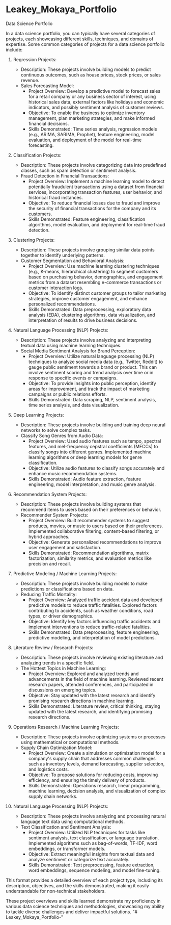 # Leakey_Mokaya_Portfolio
Data Science Portfolio

In a data science portfolio, you can typically have several categories of projects, each showcasing different skills, techniques, and domains of expertise. Some common categories of projects for a data science portfolio include:


1. Regression Projects:
   - Description: These projects involve building models to predict continuous outcomes, such as house prices, stock prices, or sales revenue.
   - Sales Forecasting Model:
      - Project Overview: Develop a predictive model to forecast sales for a retail company or any business sector of interest, using historical sales data, external factors like holidays and economic indicators, and possibly sentiment analysis of customer reviews.
      - Objective: To enable the business to optimize inventory management, plan marketing strategies, and make informed financial decisions.
      - Skills Demonstrated: Time series analysis, regression models (e.g., ARIMA, SARIMA, Prophet), feature engineering, model evaluation, and deployment of the model for real-time forecasting.

2. Classification Projects:
   - Description: These projects involve categorizing data into predefined classes, such as spam detection or sentiment analysis.
   - Fraud Detection in Financial Transactions:
      - Project Overview: Implement a machine learning model to detect potentially fraudulent transactions using a dataset from financial services, incorporating transaction features, user behavior, and historical fraud instances.
      - Objective: To reduce financial losses due to fraud and improve the security of financial transactions for the company and its customers.
      - Skills Demonstrated: Feature engineering, classification algorithms, model evaluation, and deployment for real-time fraud detection.

3. Clustering Projects:
   - Description: These projects involve grouping similar data points together to identify underlying patterns.
   - Customer Segmentation and Behavioral Analysis:
      - Project Overview: Use machine learning clustering techniques (e.g., K-means, hierarchical clustering) to segment customers based on purchasing behavior, demographics, and engagement metrics from a dataset resembling e-commerce transactions or customer interaction logs.
      - Objective: To identify distinct customer groups to tailor marketing strategies, improve customer engagement, and enhance personalized recommendations.
      - Skills Demonstrated: Data preprocessing, exploratory data analysis (EDA), clustering algorithms, data visualization, and interpretation of results to drive business decisions.

4. Natural Language Processing (NLP) Projects:
   - Description: These projects involve analyzing and interpreting textual data using machine learning techniques.
   - Social Media Sentiment Analysis for Brand Perception:
      - Project Overview: Utilize natural language processing (NLP) techniques to analyze social media data (e.g., Twitter, Reddit) to gauge public sentiment towards a brand or product. This can involve sentiment scoring and trend analysis over time or in response to specific events or campaigns.
      - Objective: To provide insights into public perception, identify areas for improvement, and track the impact of marketing campaigns or public relations efforts.
      - Skills Demonstrated: Data scraping, NLP, sentiment analysis, time series analysis, and data visualization.

5. Deep Learning Projects:
   - Description: These projects involve building and training deep neural networks to solve complex tasks.
   - Classify Song Genres from Audio Data:
      - Project Overview: Used audio features such as tempo, spectral features, and mel-frequency cepstral coefficients (MFCCs) to classify songs into different genres. Implemented machine learning algorithms or deep learning models for genre classification.
      - Objective: Utilize audio features to classify songs accurately and enhance music recommendation systems.
      - Skills Demonstrated: Audio feature extraction, feature engineering, model interpretation, and music genre analysis.

6. Recommendation System Projects:
   - Description: These projects involve building systems that recommend items to users based on their preferences or behavior.
   - Recommender System Projects:
      - Project Overview: Built recommender systems to suggest products, movies, or music to users based on their preferences. Implemented collaborative filtering, content-based filtering, or hybrid approaches.
      - Objective: Generate personalized recommendations to improve user engagement and satisfaction.
      - Skills Demonstrated: Recommendation algorithms, matrix factorization, similarity metrics, and evaluation metrics like precision and recall.

7. Predictive Modeling / Machine Learning Projects:
   - Description: These projects involve building models to make predictions or classifications based on data.
   - Reducing Traffic Mortality:
      - Project Overview: Analyzed traffic accident data and developed predictive models to reduce traffic fatalities. Explored factors contributing to accidents, such as weather conditions, road types, or driver demographics.
      - Objective: Identify key factors influencing traffic accidents and implement interventions to reduce traffic-related fatalities.
      - Skills Demonstrated: Data preprocessing, feature engineering, predictive modeling, and interpretation of model predictions.

8. Literature Review / Research Projects:
   - Description: These projects involve reviewing existing literature and analyzing trends in a specific field.
   - The Hottest Topics in Machine Learning:
      - Project Overview: Explored and analyzed trends and advancements in the field of machine learning. Reviewed recent research papers, attended conferences, and participated in discussions on emerging topics.
      - Objective: Stay updated with the latest research and identify promising research directions in machine learning.
      - Skills Demonstrated: Literature review, critical thinking, staying updated with the latest research, and identifying promising research directions.

9. Operations Research / Machine Learning Projects:
   - Description: These projects involve optimizing systems or processes using mathematical or computational methods.
   - Supply Chain Optimization Model:
      - Project Overview: Create a simulation or optimization model for a company's supply chain that addresses common challenges such as inventory levels, demand forecasting, supplier selection, and logistics costs.
      - Objective: To propose solutions for reducing costs, improving efficiency, and ensuring the timely delivery of products.
      - Skills Demonstrated: Operations research, linear programming, machine learning, decision analysis, and visualization of complex supply chain networks.

10. Natural Language Processing (NLP) Projects:
    - Description: These projects involve analyzing and processing natural language text data using computational methods.
    - Text Classification and Sentiment Analysis:
       - Project Overview: Utilized NLP techniques for tasks like sentiment analysis, text classification, or language translation. Implemented algorithms such as bag-of-words, TF-IDF, word embeddings, or transformer models.
       - Objective: Extract meaningful insights from textual data and analyze sentiment or categorize text accurately.
       - Skills Demonstrated: Text preprocessing, feature extraction, word embeddings, sequence modeling, and model fine-tuning.

This format provides a detailed overview of each project type, including its description, objectives, and the skills demonstrated, making it easily understandable for non-technical stakeholders.

These project overviews and skills learned demonstrate my proficiency in various data science techniques and methodologies, showcasing my ability to tackle diverse challenges and deliver impactful solutions.
"# Leakey_Mokaya_Portfolio-" 
